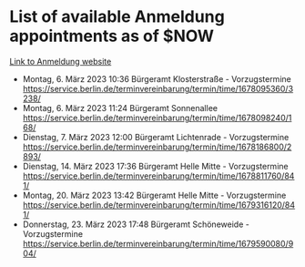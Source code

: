 # List of available Anmeldung appointments as of $NOW
[Link to Anmeldung website](https://service.berlin.de/terminvereinbarung/termin/tag.php?termin=1&anliegen[]=120686&dienstleisterlist=122210,122217,327316,122219,327312,122227,327314,122231,327346,122243,327348,122254,122252,329742,122260,329745,122262,329748,122271,327278,122273,327274,122277,327276,330436,122280,327294,122282,327290,122284,327292,122291,327270,122285,327266,122286,327264,122296,327268,150230,329760,122297,327286,122294,327284,122312,329763,122314,329775,122304,327330,122311,327334,122309,327332,317869,122281,327352,122279,329772,122283,122276,327324,122274,327326,122267,329766,122246,327318,122251,327320,122257,327322,122208,327298,122226,327300&herkunft=http%3A%2F%2Fservice.berlin.de%2Fdienstleistung%2F120686%2F)
- Montag, 6. März 2023 10:36 Bürgeramt Klosterstraße - Vorzugstermine https://service.berlin.de/terminvereinbarung/termin/time/1678095360/3238/
- Montag, 6. März 2023 11:24 Bürgeramt Sonnenallee https://service.berlin.de/terminvereinbarung/termin/time/1678098240/168/
- Dienstag, 7. März 2023 12:00 Bürgeramt Lichtenrade - Vorzugstermine https://service.berlin.de/terminvereinbarung/termin/time/1678186800/2893/
- Dienstag, 14. März 2023 17:36 Bürgeramt Helle Mitte - Vorzugstermine https://service.berlin.de/terminvereinbarung/termin/time/1678811760/841/
- Montag, 20. März 2023 13:42 Bürgeramt Helle Mitte - Vorzugstermine https://service.berlin.de/terminvereinbarung/termin/time/1679316120/841/
- Donnerstag, 23. März 2023 17:48 Bürgeramt Schöneweide - Vorzugstermine https://service.berlin.de/terminvereinbarung/termin/time/1679590080/904/
